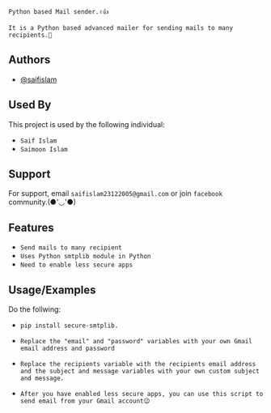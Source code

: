 
`Python based Mail sender.✌️👍`

`It is a Python based advanced mailer for sending mails to many recipients.🙂
`


## Authors

- [@saifislam](https://www.github.com/sa-if)


## Used By

This project is used by the following individual:

- `Saif Islam`  
- `Saimoon Islam`


## Support

For support, email `saifislam23122005@gmail.com` or join `facebook` community.(●'◡'●)


## Features


- `Send mails to many recipient`
- `Uses Python smtplib module in Python`
- `Need to enable less secure apps`



## Usage/Examples


Do the follwing:

  - `pip install secure-smtplib.`

  - `Replace the "email" and "password" variables with your own Gmail email address and password`

  - `Replace the recipients variable with the recipients email address and the subject and message variables with your own custom subject and message.`

  - `After you have enabled less secure apps, you can use this script to send email from your Gmail account😉`
    